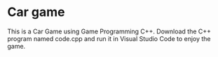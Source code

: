 # Car game
This is a Car Game using Game Programming C++. 
Download the C++ program named code.cpp and run it in Visual Studio Code to enjoy the game.